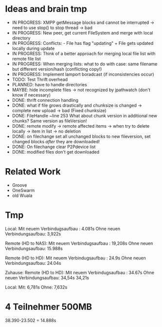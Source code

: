 Ideas and brain tmp
===================

* IN PROGRESS: XMPP getMessage blocks and cannot be interrupted -> need to use stop() to stop thread -> bad
* IN PROGRESS: New peer, get current FileSystem and merge with local directory
* IN PROGRESS: Conflicts:	- File has flag "updating" + File gets updated locally during update
* IN PROGRESS: Think of a better approach for merging local file list with remote file list
* IN PROGRESS: When merging lists: what to do with case: same filename but different version/hash (conflicting copy!)
* IN PROGRESS: Implement lamport boradcast (if inconsistencies occur)
* TODO: Test Thrift overhead
* PLANNED: have to handle directories
* MAYBE: hide incomplete files -> not recognized by jpathwatch (don't know if necessary)
* DONE: thrift connection handling
* DONE: what if file grows drastically and chunksize is changed -> complete new upload -> bad (Fixed chunksize)
* DONE: FileHandle ~line 253 What about chunk version in additional new chunks? Same version as fileVersion!
* DONE: remote modify -> remote affected items -> when try to delete locally -> item in list -> no deletion
* DONE: on filechange set all unchanged blocks to new fileversion, set changed blocks _after_ they are downloaded!
* DONE: On filechange clear P2Pdevice list
* DONE: modified files don't get downloaded

Related Work
============

* Groove
* OneSwarm
* old Wuala

Tmp
===

Local:
Mit neuem Verbindugsaufbau	: 4.081s
Ohne neuen Verbindungsaufbau: 3,922s

Remote (HD to NAS):
Mit neuem Verbindugsaufbau	: 19,208s
Ohne neuen Verbindungsaufbau: 15.988s

Remote (HD to HD):
Mit neuem Verbindugsaufbau	: 24.9s
Ohne neuen Verbindungsaufbau: 24.04s

Zuhause:
Remote (HD to HD):
Mit neuem Verbindugsaufbau	: 34.67s
Ohne neuen Verbindungsaufbau: 34,54s 34,21s

Local:
Mit: 6,781s
Ohne: 7,632s

4 Teilnehmer 500MB
==================

38.390-23.502 = 14.888s
